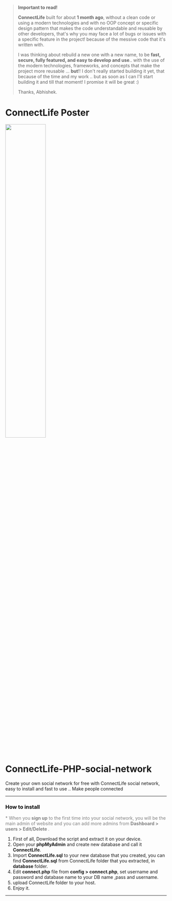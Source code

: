 > **Important to read!**
> 
> **ConnectLife** built for about **1 month ago**, without a
> clean code or using a modern technologies and with no OOP concept or specific design
> pattern that makes the code understandable and reusable by other developers, that's why you may face a lot of bugs or issues with a specific feature in the project! because of the messive code that it's written with.
> 
> I was thinking about rebuild a new one with a new name, to be **fast,
> secure, fully featured, and easy to develop and use**.. with the use of the modern technologies, frameworks, and concepts that make the project more reusable ...
>  **but**!! I don't really started building it yet, that because of the time and my work .. but as soon as I can I'll start building it and till that moment! I promise it will be great :)
> 
> Thanks,
> Abhishek.

# ConnectLife Poster
<img src="https://github.com/avs-abhishek123/Connect-Life/blob/master/imgs/16BCE0366%20review_3%20poster-converted-page-001.jpg" width="50%" height="50%">

# ConnectLife-PHP-social-network
Create your own social network for free with ConnectLife social network, easy to install and fast to use .. Make people connected

<hr>
<h3 style="color: black;font-size: auto;">How to install</h3>
			<p style="color: gray">* When you <b>sign up</b> to the first time into your social network, you will be the main admin of website and you can add more admins from <b>Dashboard > users > Edit/Delete </b>.</p>
<ol type="1">
	<li>First of all, Download the script and extract it on your device.</li>
	<li>Open your <b>phpMyAdmin</b> and create new database and call it <b>ConnectLife</b>.</li>
	<li>Import <b>ConnectLife.sql</b> to your new database that you created, you can find <b>ConnectLife.sql</b> from ConnectLife folder that you extracted, in <b>database</b> folder.</li>
	<li>Edit <b>connect.php</b> file from <b>config &gt; connect.php</b>, set username and password and database name to your DB name ,pass and username.</li>
	<li>upload ConnectLife folder to your host.</li>
	<li>Enjoy it.</li>
</ol>
<hr>

